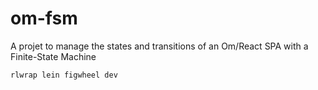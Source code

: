 # om-fsm
A projet to manage the states and transitions of an Om/React SPA with a Finite-State Machine



```
rlwrap lein figwheel dev
```
